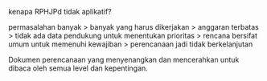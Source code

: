kenapa RPHJPd tidak aplikatif?  
  
permasalahan banyak > banyak yang harus dikerjakan > anggaran terbatas > tidak ada data pendukung untuk menentukan prioritas > rencana bersifat umum untuk memenuhi kewajiban > perencanaan jadi tidak berkelanjutan

Dokumen perencanaan yang menyenangkan dan mencerahkan untuk dibaca oleh semua level dan kepentingan.

